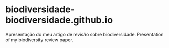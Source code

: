 # biodiversidade-biodiversidade.github.io
Apresentação do meu artigo de revisão sobre biodiversidade. Presentation of my biodiversity review paper.
